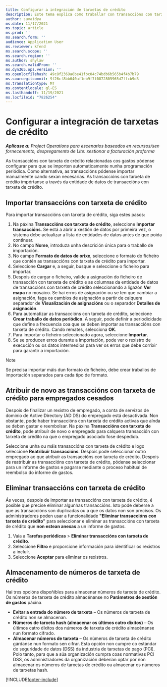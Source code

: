 ```yaml
---
title: Configurar a integración de tarxetas de crédito
description: Este tema explica como traballar con transaccións con tarxeta de crédito relacionadas cos gastos.
author: suvaidya
ms.date: 11/17/2021
ms.topic: article
ms.prod: ''
ms.search.form: ''
audience: Application User
ms.reviewer: kfend
ms.search.scope: ''
ms.search.region: ''
ms.author: shylaw
ms.search.validFrom: ''
ms.dyn365.ops.version: ''
ms.openlocfilehash: 49c8f2369a8be41fbc04c74bdb6b565b4f4b7b79
ms.sourcegitcommit: 9f26cf8bb640af1eb9f7f0872805965d7ffcb9d3
ms.translationtype: MT
ms.contentlocale: gl-ES
ms.lasthandoff: 11/19/2021
ms.locfileid: "7826254"
---
```

# <a name="set-up-credit-card-integration"></a>Configurar a integración de tarxetas de crédito

_**Aplícase a:** Project Operations para escenarios baseados en recursos/sen fornecemento, despregamento de Lite: xestionar a facturación proforma_

As transaccións con tarxeta de crédito relacionadas cos gastos pódense configurar para que se importen automaticamente nunha programación periódica. Como alternativa, as transaccións pódense importar manualmente cando sexan necesarias. As transaccións con tarxeta de crédito impórtanse a través da entidade de datos de transaccións con tarxeta de crédito.

## <a name="import-credit-card-transactions"></a>Importar transaccións con tarxeta de crédito

Para importar transaccións con tarxeta de crédito, siga estes pasos:

1. Na páxina **Transaccións con tarxeta de crédito**, seleccione **Importar transaccións**. Se está a abrir a xestión de datos por primeira vez, o sistema debe actualizar a lista de entidades de datos antes de que poida continuar.
2. No campo **Nome**, introduza unha descrición única para o traballo de importación.
3. No campo **Formato de datos de orixe**, seleccione o formato do ficheiro que contén as transaccións con tarxeta de crédito para importar.
4. Seleccione **Cargar** e, a seguir, busque e seleccione o ficheiro para importar.
5. Despois de cargar o ficheiro, valide a asignación do ficheiro de transacción con tarxeta de crédito e as columnas da entidade de datos de transaccións con tarxeta de crédito seleccionando a ligazón **Ver mapa** no mosaico. Se hai erros de asignación ou se ten que cambiar a asignación, faga os cambios de asignación a partir de calquera separador de **Visualización de asignacións** ou o separador **Detalles de asignación**.
6. Para automatizar as transaccións con tarxeta de crédito, seleccione **Crear traballo de datos periódico**. A seguir, pode definir a periodicidade que define a frecuencia coa que se deben importar as transaccións con tarxeta de crédito. Cando remates, selecciona **OK**.
7. Para importar o ficheiro seleccionado agora, seleccione **Importar**.
8. Se se producen erros durante a importación, pode ver o rexistro de execución ou os datos intermedios para ver os erros que debe corrixir para garantir a importación.

> [!NOTE]
> Se precisa importar máis dun formato de ficheiro, debe crear traballos de importación separados para cada tipo de formato.

## <a name="reassign-the-credit-card-transactions-for-terminated-employees"></a>Atribuír de novo as transaccións con tarxeta de crédito para empregados cesados

Despois de finalizar un rexistro de empregado, a conta de servizos de dominio de Active Directory (AD DS) do empregado está desactivada. Non obstante, pode haber transaccións con tarxeta de crédito activas que aínda se deben gastar e reembolsar. Na páxina **Transaccións con tarxeta de crédito**, pode atribuír de novo o empregado para calquera transacción con tarxeta de crédito na que o empregado asociado fose despedido.

Seleccione unha ou máis transaccións con tarxeta de crédito e logo seleccione **Reatribuír transaccións**. Despois pode seleccionar outro empregado ao que atribuír as transaccións con tarxeta de crédito. Despois de reatribuír as transaccións con tarxeta de crédito, pódense seleccionar para un informe de gastos e pagarse mediante o proceso habitual de reembolso do informe de gastos.

## <a name="delete-credit-card-transactions"></a>Eliminar transaccións con tarxeta de crédito 

Ás veces, despois de importar as transaccións con tarxeta de crédito, é posible que precise eliminar algunhas transaccións. Isto pode deberse a que as transaccións son duplicadas ou a que os datos non son precisos. Os administradores poden usar a funcionalidade **"Eliminar transaccións con tarxeta de crédito"** para seleccionar e eliminar as transaccións con tarxeta de crédito que **non estean anexas** a un informe de gastos. 

1. Vaia a **Tarefas periódicas** > **Eliminar transaccións con tarxeta de crédito**.
2. Seleccione **Filtro** e proporcione información para identificar os rexistros a incluír.
3. Seleccione **Aceptar** para eliminar os rexistros. 

## <a name="storing-credit-card-numbers"></a>Almacenamento de números de tarxeta de crédito

Hai tres opcións dispoñibles para almacenar números de tarxeta de crédito. Os números de tarxeta de crédito almacénanse no **Parámetros de xestión de gastos** páxina.

- **Evitar a entrada do número de tarxeta** – Os números de tarxeta de crédito non se almacenan.
- **Números de tarxeta hash (almacenar os últimos catro díxitos)** – Os últimos catro díxitos dos números de tarxeta de crédito almacénanse nun formato cifrado.
- **Almacenar números de tarxeta** – Os números de tarxeta de crédito gárdanse nun formato sen cifrar. Esta opción non cumpre co estándar de seguridade de datos (DSS) da industria de tarxetas de pago (PCI). Polo tanto, para que a súa organización cumpra coas normativas PCI DSS, os administradores da organización deberían optar por non almacenar os números de tarxetas de crédito ou almacenar os números de tarxetas hash.

[!INCLUDE[footer-include](../includes/footer-banner.md)]
